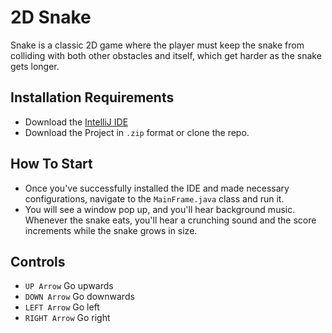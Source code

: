 # 2D Snake
Snake is a classic 2D game where the player must keep the snake from colliding with both other obstacles and itself, which get harder as the snake gets longer.
## Installation Requirements
- Download the [IntelliJ IDE](https://www.jetbrains.com/idea/)
- Download the Project in `.zip` format or clone the repo.
## How To Start
- Once you've successfully installed the IDE and made necessary configurations, navigate to the `MainFrame.java` class and run it.
- You will see a window pop up, and you'll hear background music. Whenever the snake eats, you'll hear a crunching sound and the score increments while the snake grows in size.
## Controls
- `UP Arrow` Go upwards
- `DOWN Arrow` Go downwards
- `LEFT Arrow` Go left
- `RIGHT Arrow` Go right